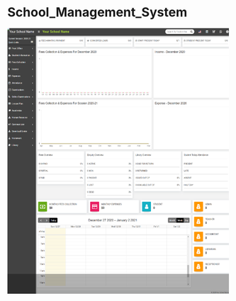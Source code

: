 # School_Management_System

<img src="https://raw.githubusercontent.com/poornaprakash-it19/School_Management_System/master/backend/images/Your-School-Name.png" alt="Girl in a jacket" width="500" height="600">
